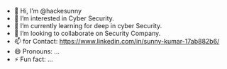 - 👋 Hi, I’m @hackesunny
- 👀 I’m interested in Cyber Security.
- 🌱 I’m currently learning for deep in cyber Security. 
- 💞️ I’m looking to collaborate on Security Company.
- 📫 for Contact: https://www.linkedin.com/in/sunny-kumar-17ab882b6/
- 😄 Pronouns: ...
- ⚡ Fun fact: ...

<!---
hackesunny/hackesunny is a ✨ special ✨ repository because its `README.md` (this file) appears on your GitHub profile.
You can click the Preview link to take a look at your changes.
--->

